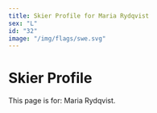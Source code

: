 ```yaml
---
title: Skier Profile for Maria Rydqvist
sex: "L"
id: "32"
image: "/img/flags/swe.svg" 
---
```


# Skier Profile

This page is for: Maria Rydqvist.
    